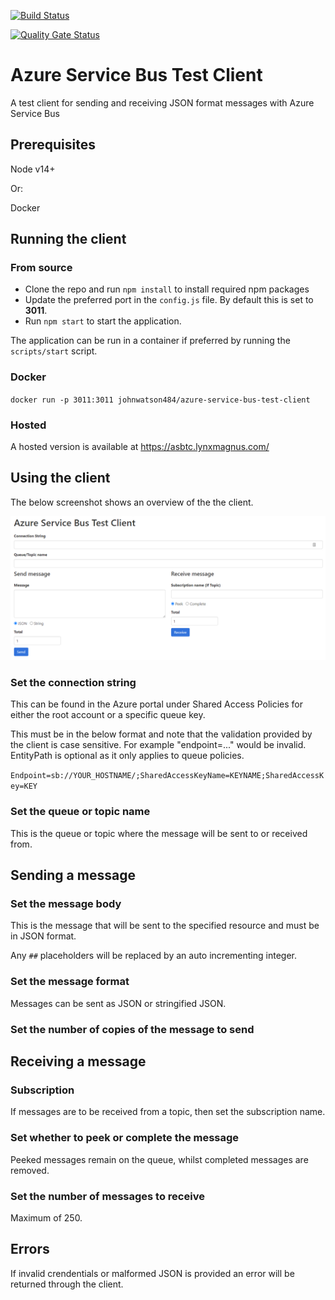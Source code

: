 [![Build Status](https://johnwatson484.visualstudio.com/John%20D%20Watson/_apis/build/status/johnwatson484.azure-service-bus-test-client?branchName=master)](https://johnwatson484.visualstudio.com/John%20D%20Watson/_build/latest?definitionId=24&branchName=master)

[![Quality Gate Status](https://sonarcloud.io/api/project_badges/measure?project=johnwatson484_azure-service-bus-test-client&metric=alert_status)](https://sonarcloud.io/dashboard?id=johnwatson484_azure-service-bus-test-client)

# Azure Service Bus Test Client
A test client for sending and receiving JSON format messages with Azure Service Bus

## Prerequisites
Node v14+  

Or:  

Docker

## Running the client
### From source
- Clone the repo and run `npm install` to install required npm packages
- Update the preferred port in the `config.js` file.  By default this is set to **3011**.
- Run `npm start` to start the application.

The application can be run in a container if preferred by running the `scripts/start` script.

### Docker
`docker run -p 3011:3011 johnwatson484/azure-service-bus-test-client`

### Hosted
A hosted version is available at https://asbtc.lynxmagnus.com/

## Using the client
The below screenshot shows an overview of the the client.

![Client Screenshot](/docs/screenshot.png "Client Screenshot")

### Set the connection string
This can be found in the Azure portal under Shared Access Policies for either the root account or a specific queue key.

This must be in the below format and note that the validation provided by the client is case sensitive.  For example "endpoint=..." would be invalid.  EntityPath is optional as it only applies to queue policies.

`Endpoint=sb://YOUR_HOSTNAME/;SharedAccessKeyName=KEYNAME;SharedAccessKey=KEY`

### Set the queue or topic name
This is the queue or topic where the message will be sent to or received from.

## Sending a message
### Set the message body
This is the message that will be sent to the specified resource and must be in JSON format.  

Any `##` placeholders will be replaced by an auto incrementing integer.

### Set the message format
Messages can be sent as JSON or stringified JSON.

### Set the number of copies of the message to send

## Receiving a message
### Subscription
If messages are to be received from a topic, then set the subscription name.

### Set whether to peek or complete the message
Peeked messages remain on the queue, whilst completed messages are removed.

### Set the number of messages to receive
Maximum of 250.

## Errors
If invalid crendentials or malformed JSON is provided an error will be returned through the client.
